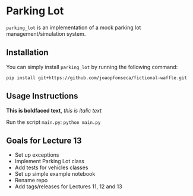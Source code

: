 # Parking Lot

``parking_lot`` is an implementation of a mock parking lot management/simulation system.

## Installation

You can simply install ``parking_lot`` by running the following command:
```
pip install git+https://github.com/joaopfonseca/fictional-waffle.git
```

## Usage Instructions

**This is boldfaced text**, _this is italic text_

Run the script ``main.py``: ``python main.py``

## Goals for Lecture 13

- Set up exceptions
- Implement Parking Lot class
- Add tests for vehicles classes
- Set up simple example notebook
- Rename repo
- Add tags/releases for Lectures 11, 12 and 13
